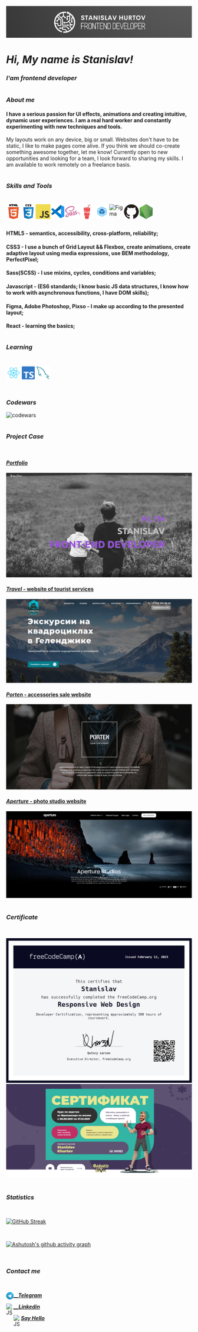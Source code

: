 <img src="./src/img/logoTop.png"/>

<br>

# ___***Hi, My name is Stanislav!***___

### ***I'am frontend developer***
#
### ***About me***

#### I have a serious passion for UI effects, animations and creating intuitive, dynamic user experiences. I am a real hard worker and constantly experimenting with new techniques and tools.
My layouts work on any device, big or small. Websites don't have to be static, I like to make pages come alive.
If you think we should co-create something awesome together, let me know!
Currently open to new opportunities and looking for a team, I look forward to sharing my skills. I am available to work remotely on a freelance basis.




#
### ***Skills and Tools***

#
<img align="left" alt="HTML5" width="40" src="https://raw.githubusercontent.com/github/explore/80688e429a7d4ef2fca1e82350fe8e3517d3494d/topics/html/html.png" />

<img align="left" alt="CSS" width="40" src="https://raw.githubusercontent.com/github/explore/80688e429a7d4ef2fca1e82350fe8e3517d3494d/topics/css/css.png" />

<img align="left" alt="JS" width="40" src="https://raw.githubusercontent.com/github/explore/80688e429a7d4ef2fca1e82350fe8e3517d3494d/topics/javascript/javascript.png" />

<img align="left" alt="VSCode" width="40" src="https://raw.githubusercontent.com/vscode-icons/vscode-icons/c6a88d017a90b71a98ec62fe829d7e93ec86b46a/icons/file_type_vscode.svg" />

<img align="left" alt="SASS" width="40" src="https://raw.githubusercontent.com/github/explore/80688e429a7d4ef2fca1e82350fe8e3517d3494d/topics/sass/sass.png" />

<img align="left" alt="Gulp" width="40" src="https://raw.githubusercontent.com/github/explore/80688e429a7d4ef2fca1e82350fe8e3517d3494d/topics/gulp/gulp.png" />

<img align="left" alt="WebPack" width="40" src="https://raw.githubusercontent.com/github/explore/80688e429a7d4ef2fca1e82350fe8e3517d3494d/topics/webpack/webpack.png" />

<img align="left" alt="Figma" width="40" src="https://cdn-icons-png.flaticon.com/128/5968/5968705.png" />

<img align="left" alt="Git" width="40" src="https://raw.githubusercontent.com/github/explore/89bdd9644f44d1b12180fd512b95574fe4c54617/topics/github-api/github-api.png" />

<img align="left" alt="JS" width="40" src="https://raw.githubusercontent.com/github/explore/80688e429a7d4ef2fca1e82350fe8e3517d3494d/topics/nodejs/nodejs.png" />

<br>
<br>
<br>


#### **HTML5** - semantics, accessibility, cross-platform, reliability;
 #### **CSS3** - I use a bunch of Grid Layout && Flexbox, create animations, create adaptive layout using media expressions, use BEM methodology, PerfectPixel;
 #### **Sass(SCSS)** - I use mixins, cycles, conditions and variables;
 #### **Javascript** - (ES6 standards; I know basic JS data structures, I know how to work with asynchronous functions, I have DOM skills);
 #### **Figma, Adobe Photoshop, Pixso** - I make up according to the presented layout;
 #### **React** - learning the basics;

#

### ***Learning***

#

<img align="left" alt="JS" width="40" src="https://raw.githubusercontent.com/github/explore/80688e429a7d4ef2fca1e82350fe8e3517d3494d/topics/react/react.png" />

<img align="left" alt="JS" width="40" src="https://raw.githubusercontent.com/vscode-icons/vscode-icons/c6a88d017a90b71a98ec62fe829d7e93ec86b46a/icons/file_type_typescript_official.svg" />

<img align="left" alt="JS" width="40" src="https://raw.githubusercontent.com/vscode-icons/vscode-icons/c6a88d017a90b71a98ec62fe829d7e93ec86b46a/icons/file_type_mysql.svg" />


<br>
<br>
<br>

#

### ***Codewars***

![codewars](https://www.codewars.com/users/rsschool_c66a9e124df662f5/badges/large)

#

### ***Project Case***
<br>

####  [***Portfolio*** ](https://main--resplendent-paprenjak-7743d6.netlify.app/) 

<img src="./src/img/portfolio.png"/>

<br>

####  [***Travel*** - website of tourist services](https://stanislavkhurtov.github.io/Travel-ver.2) 

<img src="./src/img/travel.jpg"/>

<br>

#### [***Porten*** - accessories sale website](https://stanislavkhurtov.github.io/Porten/home.html)

<img src="./src/img/porten.jpg"/>

<br>

#### [***Aperture*** - photo studio website](https://stanislavkhurtov.github.io/Aperture)

<img src="./src/img/aperture.png"/>

#

### ***Сertificate***
<br>

<p float="left" align: center>
 <img src="./src/img/sertificate.png"/>
 <img src="./src/img/sertificateFls.png"/> 
</p>

#

### ***Statistics***
<br>

[![GitHub Streak](https://github-readme-streak-stats.herokuapp.com/?user=StanislavKhurtov&theme=dark)](https://git.io/streak-stats)

<br>

[![Ashutosh's github activity graph](https://github-readme-activity-graph.cyclic.app/graph?username=StanislavKhurtov&theme=react-dark)](https://github.com/ashutosh00710/github-readme-activity-graph)

<br>


### ***Contact me***
<br>

<img align="left" alt="JS" width="20" src="https://raw.githubusercontent.com/github/explore/80688e429a7d4ef2fca1e82350fe8e3517d3494d/topics/telegram/telegram.png" />[***__Telegram***](https://t.me/+375257687065/)
<br>

<img align="left" alt="JS" width="20" src="https://www.svgrepo.com/show/448234/linkedin.svg" />[***__Linkedin***](https://www.linkedin.com/in/stanislav-hurtov-4b1002228/)
<br>

<img align="left" alt="JS" width="20" src="https://cdn-icons-png.flaticon.com/128/552/552486.png" /><a href="mailto:skhurtov@yandex.ru">***Say Hello***</a>





